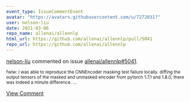```yaml
---
event_type: IssueCommentEvent
avatar: "https://avatars.githubusercontent.com/u/7272031?"
user: nelson-liu
date: 2021-03-06
repo_name: allenai/allennlp
html_url: https://github.com/allenai/allennlp/pull/5041
repo_url: https://github.com/allenai/allennlp
---
```


<a href='https://github.com/nelson-liu' target='_blank'>nelson-liu</a> commented on issue <a href='https://github.com/allenai/allennlp/pull/5041' target='_blank'>allenai/allennlp#5041</a>.

<small>fwiw: i was able to reproduce the CNNEncoder masking test failure locally. diffing the output tensors of the masked and unmasked encoder from pytorch 1.7.1 and 1.8.0, there was indeed a minute difference....</small>

<a href='https://github.com/allenai/allennlp/pull/5041' target='_blank'>View Comment</a>